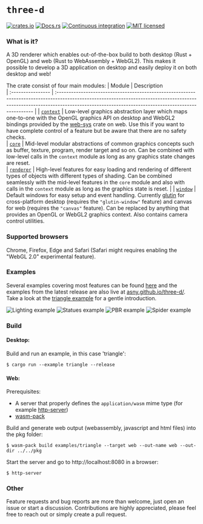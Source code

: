 # `three-d`

[![crates.io](https://img.shields.io/crates/v/three-d.svg)](https://crates.io/crates/three-d)
[![Docs.rs](https://docs.rs/three-d/badge.svg)](https://docs.rs/three-d)
[![Continuous integration](https://github.com/asny/three-d/actions/workflows/rust.yml/badge.svg)](https://github.com/asny/three-d/actions/workflows/rust.yml)
[![MIT licensed](https://img.shields.io/badge/license-MIT-blue.svg)](https://github.com/asny/three-d/blob/master/LICENSE)

### What is it?

A 3D renderer which enables out-of-the-box build to both desktop (Rust + OpenGL) and web
(Rust to WebAssembly + WebGL2).
This makes it possible to develop a 3D application on desktop and easily deploy it on both desktop and web!

The crate consist of four main modules:
| Module           | Description                   
| :---------------- | :-------------------------------------------------------------------------------------------------------------------------------------------------------------------------------------------------------------------------------- | 
| [`context`](https://docs.rs/three-d/0.7.3/three_d/context/) | Low-level graphics abstraction layer which maps one-to-one with the OpenGL graphics API on desktop and WebGL2 bindings provided by the [web-sys](https://rustwasm.github.io/wasm-bindgen/api/web_sys/) crate on web. Use this if you want to have complete control of a feature but be aware that there are no safety checks.                              
| [`core`](https://docs.rs/three-d/0.7.3/three_d/core/) | Mid-level modular abstractions of common graphics concepts such as buffer, texture, program, render target and so on. Can be combined with low-level calls in the `context` module as long as any graphics state changes are reset.                                                                                                                           
| [`renderer`](https://docs.rs/three-d/0.7.3/three_d/renderer/)  | High-level features for easy loading and rendering of different types of objects with different types of shading. Can be combined seamlessly with the mid-level features in the `core` module and also with calls in the `context` module as long as the graphics state is reset.             |
| [`window`](https://docs.rs/three-d/0.7.3/three_d/window/)  | Default windows for easy setup and event handling. Currently [glutin](https://crates.io/crates/glutin/main.rs) for cross-platform desktop (requires the `"glutin-window"` feature) and canvas for web (requires the `"canvas"` feature). Can be replaced by anything that provides an OpenGL or WebGL2 graphics context. Also contains camera control utilities.


### Supported browsers

Chrome, Firefox, Edge and Safari (Safari might requires enabling the "WebGL 2.0" experimental feature).

### Examples

Several examples covering most features can be found [here](https://github.com/asny/three-d/tree/master/examples) and the examples from the latest release are also live at [asny.github.io/three-d/](https://asny.github.io/three-d/).
Take a look at the [triangle example](https://github.com/asny/three-d/blob/master/examples/triangle/main.rs) for a gentle introduction.

![Lighting example](https://asny.github.io/three-d/lighting.png)
![Statues example](https://asny.github.io/three-d/statues.png)
![PBR example](https://asny.github.io/three-d/pbr.png)
![Spider example](https://asny.github.io/three-d/spider.png)

### Build

#### Desktop:

Build and run an example, in this case 'triangle':

```console
$ cargo run --example triangle --release
```

#### Web:

Prerequisites: 
- A server that properly defines the `application/wasm` mime type (for example [http-server](https://www.npmjs.com/package/http-server))
- [wasm-pack](https://rustwasm.github.io/wasm-pack/)

Build and generate web output (webassembly, javascript and html files) into the pkg folder:

```console
$ wasm-pack build examples/triangle --target web --out-name web --out-dir ../../pkg
```

Start the server and go to http://localhost:8080 in a browser:

```console
$ http-server
```

### Other

Feature requests and bug reports are more than welcome, just open an issue or start a discussion. Contributions are highly appreciated, please feel free to reach out or simply create a pull request.

[all]: https://github.com/asny/three-d/tree/master/examples/
[lighting]: https://github.com/asny/three-d/tree/master/examples/lighting/main.rs
[texture]: https://github.com/asny/three-d/tree/master/examples/texture/main.rs
[fog]: https://github.com/asny/three-d/tree/master/examples/fog/main.rs
[fireworks]: https://github.com/asny/three-d/tree/master/examples/fireworks/main.rs
[statues]: https://github.com/asny/three-d/tree/master/examples/statues/main.rs
[forest]: https://github.com/asny/three-d/tree/master/examples/forest/main.rs
[triangle]: https://github.com/asny/three-d/tree/master/examples/triangle/main.rs
[mandelbrot]: https://github.com/asny/three-d/tree/master/examples/mandelbrot/main.rs
[wireframe]: https://github.com/asny/three-d/tree/master/examples/wireframe/main.rs
